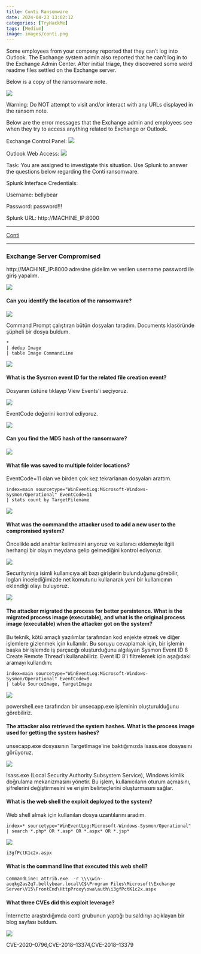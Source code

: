 ```yaml
---
title: Conti Ransomware
date: 2024-04-23 13:02:12
categories: [TryHackMe]
tags: [Medium]
image: images/conti.png
---
```



Some employees from your company reported that they can’t log into Outlook. The Exchange system admin also reported that he can’t log in to the Exchange Admin Center. After initial triage, they discovered some weird readme files settled on the Exchange server.  

Below is a copy of the ransomware note.

![](https://github.com/umutsaglam/CTF-Writeups/blob/main/TryHackMe/Conti/images/1.png?raw=true)

Warning: Do NOT attempt to visit and/or interact with any URLs displayed in the ransom note. 



Below are the error messages that the Exchange admin and employees see when they try to access anything related to Exchange or Outlook.


Exchange Control Panel:
![](https://github.com/umutsaglam/CTF-Writeups/blob/main/TryHackMe/Conti/images/2.png?raw=true)


Outlook Web Access:
![](https://github.com/umutsaglam/CTF-Writeups/blob/main/TryHackMe/Conti/images/3.png?raw=true)



Task: You are assigned to investigate this situation. Use Splunk to answer the questions below regarding the Conti ransomware. 


Splunk Interface Credentials:

Username: bellybear

Password: password!!!

Splunk URL: http://MACHINE_IP:8000

---


<a href="https://tryhackme.com/r/room/contiransomwarehgh">Conti</a>

---


### Exchange Server Compromised


http://MACHINE_IP:8000 adresine gidelim ve verilen username password ile giriş yapalım.


![](https://github.com/umutsaglam/CTF-Writeups/blob/main/TryHackMe/Conti/images/4.png?raw=true)


#### Can you identify the location of the ransomware?


![](https://github.com/umutsaglam/CTF-Writeups/blob/main/TryHackMe/Conti/images/5.png?raw=true)


Command Prompt çalıştıran bütün dosyaları taradım. Documents klasöründe şüpheli bir dosya buldum.

````
*
| dedup Image
| table Image CommandLine
````

![](https://github.com/umutsaglam/CTF-Writeups/blob/main/TryHackMe/Conti/images/6.png?raw=true)

#### What is the Sysmon event ID for the related file creation event?


Dosyanın üstüne tıklayıp View Events'i seçiyoruz.

![](https://github.com/umutsaglam/CTF-Writeups/blob/main/TryHackMe/Conti/images/7.png?raw=true)

EventCode değerini kontrol ediyoruz.

![](https://github.com/umutsaglam/CTF-Writeups/blob/main/TryHackMe/Conti/images/8.png?raw=true)


#### Can you find the MD5 hash of the ransomware?



![](https://github.com/umutsaglam/CTF-Writeups/blob/main/TryHackMe/Conti/images/9.png?raw=true)


#### What file was saved to multiple folder locations?



EventCode=11 olan ve birden çok kez tekrarlanan dosyaları arattım.

````
index=main sourcetype="WinEventLog:Microsoft-Windows-Sysmon/Operational" EventCode=11
| stats count by TargetFilename
````

![](https://github.com/umutsaglam/CTF-Writeups/blob/main/TryHackMe/Conti/images/10.png?raw=true)


#### What was the command the attacker used to add a new user to the compromised system?


Öncelikle add anahtar kelimesini arıyoruz ve kullanıcı eklemeyle ilgili herhangi bir olayın meydana gelip gelmediğini kontrol ediyoruz.

![](https://github.com/umutsaglam/CTF-Writeups/blob/main/TryHackMe/Conti/images/11.png?raw=true)

Securityninja isimli kullanıcıya ait bazı girişlerin bulunduğunu görebilir, logları incelediğimizde net komutunu kullanarak yeni bir kullanıcının eklendiği olayı buluyoruz.

![](https://github.com/umutsaglam/CTF-Writeups/blob/main/TryHackMe/Conti/images/12.png?raw=true)

#### The attacker migrated the process for better persistence. What is the migrated process image (executable), and what is the original process image (executable) when the attacker got on the system?

Bu teknik, kötü amaçlı yazılımlar tarafından kod enjekte etmek ve diğer işlemlere gizlenmek için kullanılır. Bu soruyu cevaplamak için, bir işlemin başka bir işlemde iş parçacığı oluşturduğunu algılayan Sysmon Event ID 8 Create Remote Thread'ı kullanabiliriz. Event ID 8'i filtrelemek için aşağıdaki aramayı kullandım:

````
index=main sourcetype="WinEventLog:Microsoft-Windows-Sysmon/Operational" EventCode=8
| table SourceImage, TargetImage
````

![](https://github.com/umutsaglam/CTF-Writeups/blob/main/TryHackMe/Conti/images/13.png?raw=true)

powershell.exe tarafından bir unsecapp.exe işleminin oluşturulduğunu görebiliriz.

#### The attacker also retrieved the system hashes. What is the process image used for getting the system hashes?

unsecapp.exe dosyasının TargetImage'ine baktığımızda lsass.exe dosyasını görüyoruz.

![](https://github.com/umutsaglam/CTF-Writeups/blob/main/TryHackMe/Conti/images/14.png?raw=true)

lsass.exe (Local Security Authority Subsystem Service), Windows kimlik doğrulama mekanizmasını yönetir. Bu işlem, kullanıcıların oturum açmasını, şifrelerini değiştirmesini ve erişim belirteçlerini oluşturmasını sağlar. 


#### What is the web shell the exploit deployed to the system?

Web shell almak için kullanılan dosya uzantılarını aradım.

````
index=* sourcetype="WinEventLog:Microsoft-Windows-Sysmon/Operational"
| search *.php* OR *.asp* OR *.aspx* OR *.jsp*
````

![](https://github.com/umutsaglam/CTF-Writeups/blob/main/TryHackMe/Conti/images/15.png?raw=true)

`i3gfPctK1c2x.aspx`

#### What is the command line that executed this web shell?

`CommandLine: attrib.exe  -r \\\\win-aoqkg2as2q7.bellybear.local\C$\Program Files\Microsoft\Exchange Server\V15\FrontEnd\HttpProxy\owa\auth\i3gfPctK1c2x.aspx`

#### What three CVEs did this exploit leverage?

İnternette araştırdığımda conti grubunun yaptığı bu saldırıyı açıklayan bir blog sayfası buldum.

![](https://github.com/umutsaglam/CTF-Writeups/blob/main/TryHackMe/Conti/images/16.png?raw=true)

CVE-2020–0796,CVE-2018–13374,CVE-2018–13379

